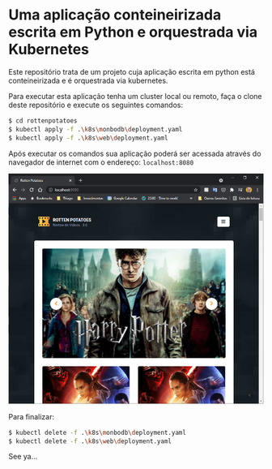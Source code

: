 # Uma aplicação conteineirizada escrita em Python e orquestrada via Kubernetes

Este repositório trata de um projeto cuja aplicação escrita em python está conteineirizada e é orquestrada via kubernetes.

Para executar esta aplicação tenha um cluster local ou remoto, faça o clone deste repositório e execute os seguintes comandos:

```bash
$ cd rottenpotatoes
$ kubectl apply -f .\k8s\monbodb\deployment.yaml
$ kubectl apply -f .\k8s\web\deployment.yaml
```

Após executar os comandos sua aplicação poderá ser acessada através do navegador de internet com o endereço: `localhost:8080`

![rotten-potatoes](01.png)

Para finalizar:

```bash
$ kubectl delete -f .\k8s\monbodb\deployment.yaml
$ kubectl delete -f .\k8s\web\deployment.yaml
```



See ya...
